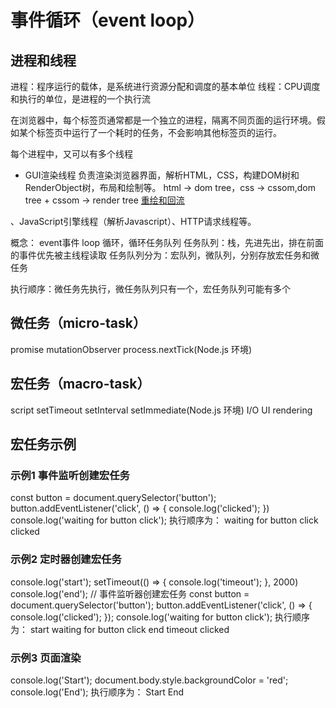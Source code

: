 # 事件循环（event loop）

## 进程和线程

进程：程序运行的载体，是系统进行资源分配和调度的基本单位
线程：CPU调度和执行的单位，是进程的一个执行流

在浏览器中，每个标签页通常都是一个独立的进程，隔离不同页面的运行环境。假如某个标签页中运行了一个耗时的任务，不会影响其他标签页的运行。

每个进程中，又可以有多个线程

- GUI渲染线程
  负责渲染浏览器界面，解析HTML，CSS，构建DOM树和RenderObject树，布局和绘制等。
  html -> dom tree，css -> cssom,dom tree + cssom -> render tree
  [重绘和回流](重绘和回流.md)

、JavaScript引擎线程（解析Javascript）、HTTP请求线程等。

概念： event事件 loop 循环，循环任务队列
任务队列：栈，先进先出，排在前面的事件优先被主线程读取
任务队列分为：宏队列，微队列，分别存放宏任务和微任务

执行顺序：微任务先执行，微任务队列只有一个，宏任务队列可能有多个

## 微任务（micro-task）

promise
mutationObserver
process.nextTick(Node.js 环境)

## 宏任务（macro-task）

script
setTimeout
setInterval
setImmediate(Node.js 环境)
I/O
UI rendering

## 宏任务示例

### 示例1 事件监听创建宏任务

const button = document.querySelector('button');
button.addEventListener('click', () => {
  console.log('clicked');
})
console.log('waiting for button click');
执行顺序为：
waiting for button click
clicked

### 示例2 定时器创建宏任务

console.log('start');
setTimeout(() => {
  console.log('timeout');
}, 2000)
console.log('end');
// 事件监听器创建宏任务
const button = document.querySelector('button');
button.addEventListener('click', () => {
  console.log('clicked');
});
console.log('waiting for button click');
执行顺序为：
start
waiting for button click
end
timeout
clicked

### 示例3 页面渲染

console.log('Start');
document.body.style.backgroundColor = 'red';
console.log('End');
执行顺序为：
Start
End
